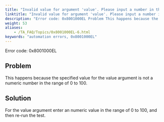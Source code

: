 ```yaml
--- 
title: "Invalid value for argument 'value'. Please input a number in the range of 0 to 100."
linktitle: "Invalid value for argument 'value'. Please input a number in the range of 0 to 100."
description: "Error code: 0x8001000EL Problem This happens because the specified value for the value argument is not a numeric number in the range of 0 to 100. Solution For the value argument enter an numeric value ..."
weight: 53
aliases: 
    - /TA_FAQ/Topics/0x8001000EL-6.html
keywords: "automation errors, 0x8001000EL"
---
```


Error code: 0x8001000EL

## Problem

This happens because the specified value for the value argument is not a numeric number in the range of 0 to 100.

## Solution

For the value argument enter an numeric value in the range of 0 to 100, and then re-run the test.



